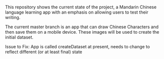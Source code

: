 This repository shows the current state of the project, a Mandarin Chinese language learning app with an emphasis on allowing users to test their writing.

The current master branch is an app that can draw Chinese Characters and then save them on a mobile device. These images will be used to create the initial dataset. 

Issue to Fix: App is called createDataset at present, needs to change to reflect different (or at least final) state
